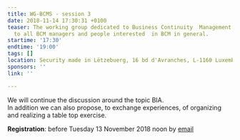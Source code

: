 ```yaml
---
title: WG-BCMS - session 3
date: 2018-11-14 17:30:31 +0100
teaser: The working group dedicated to Business Continuity  Management (BCMS) is addressed
  to all BCM managers and people interested  in BCM in general.
startime: '17:30'
endtime: '19:00'
tags: []
location: Security made in Lëtzebuerg, 16 bd d'Avranches, L-1160 Luxembourg
sponsors: ''
link: ''

---
```

We will continue the discussion around the topic BIA.  
In addition we can also propose, to exchange experiences, of organizing and realizing a table top exercise.  
  
**Registration**: before Tuesday 13 November 2018 noon by [email](mailto:margot.hartman@securitymadein.lu)